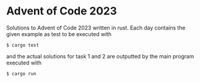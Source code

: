 # Advent of Code 2023
Solutions to Advent of Code 2023 written in rust.
Each day contains the given example as test to be executed with 
```
$ cargo test
```
and the actual solutions for task 1 and 2 are outputted by the main program executed with
```
$ cargo run
```
